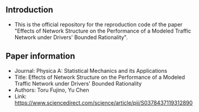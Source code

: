 ## Introduction
- This is the official repository for the reproduction code of the paper "Effects of Network Structure on the Performance of a Modeled Traffic Network under Drivers' Bounded Rationality".

## Paper information
- Journal: Physica A: Statistical Mechanics and its Applications
- Title: Effects of Network Structure on the Performance of a Modeled Traffic Network under Drivers' Bounded Rationality
- Authors: Toru Fujino, Yu Chen
- Link: https://www.sciencedirect.com/science/article/pii/S0378437119312890